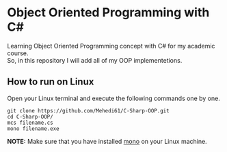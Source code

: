 # Object Oriented Programming with C#
Learning Object Oriented Programming concept with C# for my academic course.    
So, in this repository I will add all of my OOP implementetions.  

## How to run on Linux  

Open your Linux terminal and execute the following commands one by one.  

```
git clone https://github.com/Mehedi61/C-Sharp-OOP.git  
cd C-Sharp-OOP/  
mcs filename.cs    
mono filename.exe    
```  
**NOTE:** Make sure that you have installed [mono](https://www.mono-project.com/download/stable/#download-lin) on your Linux machine.
